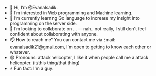 - 👋 Hi, I’m @Evanalsadik.
- 👀 I’m interested in Web programming and Machine learning.
- 🌱 I’m currently learning Go language to increase my insight into programming on the server side.
- 💞️ I’m looking to collaborate on ... -- nah.. not really, I still don't feel confident about collaborating with anyone.
- 📫 How to reach me? You can contact me via Email: evanalsadik21@gmail.com, I'm open to getting to know each other or whatever.
- 😄 Pronouns: attack helicopter, I like it when people call me a attack helicopter. (it/this thing/that thing)
- ⚡ Fun fact: I'm a guy.

<!---
Evanalsadik/Evanalsadik is a ✨ special ✨ repository because its `README.md` (this file) appears on your GitHub profile.
You can click the Preview link to take a look at your changes.
--->

